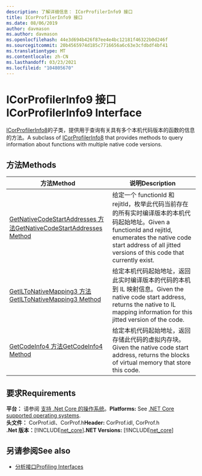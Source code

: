 ```yaml
---
description: 了解详细信息： ICorProfilerInfo9 接口
title: ICorProfilerInfo9 接口
ms.date: 08/06/2019
author: davmason
ms.author: davmason
ms.openlocfilehash: 44e3d694b426f87ee4e4bc12181f46322b0d246f
ms.sourcegitcommit: 20b4565974d185c7716656a6c63e3cfdbdf4bf41
ms.translationtype: MT
ms.contentlocale: zh-CN
ms.lasthandoff: 03/23/2021
ms.locfileid: "104805670"
---
```

# <a name="icorprofilerinfo9-interface"></a><span data-ttu-id="7fafd-103">ICorProfilerInfo9 接口</span><span class="sxs-lookup"><span data-stu-id="7fafd-103">ICorProfilerInfo9 Interface</span></span>

<span data-ttu-id="7fafd-104">[ICorProfilerInfo8](icorprofilerinfo8-interface.md)的子类，提供用于查询有关具有多个本机代码版本的函数的信息的方法。</span><span class="sxs-lookup"><span data-stu-id="7fafd-104">A subclass of [ICorProfilerInfo8](icorprofilerinfo8-interface.md) that provides methods to query information about functions with multiple native code versions.</span></span>  

## <a name="methods"></a><span data-ttu-id="7fafd-105">方法</span><span class="sxs-lookup"><span data-stu-id="7fafd-105">Methods</span></span>  

| <span data-ttu-id="7fafd-106">方法</span><span class="sxs-lookup"><span data-stu-id="7fafd-106">Method</span></span>|<span data-ttu-id="7fafd-107">说明</span><span class="sxs-lookup"><span data-stu-id="7fafd-107">Description</span></span>|  
| ------------|-----------------|  
|[<span data-ttu-id="7fafd-108">GetNativeCodeStartAddresses 方法</span><span class="sxs-lookup"><span data-stu-id="7fafd-108">GetNativeCodeStartAddresses Method</span></span>](icorprofilerinfo9-getnativecodestartaddresses-method.md)| <span data-ttu-id="7fafd-109">给定一个 functionId 和 rejitId，枚举此代码当前存在的所有实时编译版本的本机代码起始地址。</span><span class="sxs-lookup"><span data-stu-id="7fafd-109">Given a functionId and rejitId, enumerates the native code start address of all jitted versions of this code that currently exist.</span></span> |
|[<span data-ttu-id="7fafd-110">GetILToNativeMapping3 方法</span><span class="sxs-lookup"><span data-stu-id="7fafd-110">GetILToNativeMapping3 Method</span></span>](icorprofilerinfo9-getiltonativemapping3-method.md)| <span data-ttu-id="7fafd-111">给定本机代码起始地址，返回此实时编译版本的代码的本机到 IL 映射信息。</span><span class="sxs-lookup"><span data-stu-id="7fafd-111">Given the native code start address, returns the native to IL mapping information for this jitted version of the code.</span></span> |
|[<span data-ttu-id="7fafd-112">GetCodeInfo4 方法</span><span class="sxs-lookup"><span data-stu-id="7fafd-112">GetCodeInfo4 Method</span></span>](icorprofilerinfo9-getcodeinfo4-method.md)| <span data-ttu-id="7fafd-113">给定本机代码起始地址，返回存储此代码的虚拟内存块。</span><span class="sxs-lookup"><span data-stu-id="7fafd-113">Given the native code start address, returns the blocks of virtual memory that store this code.</span></span> |

## <a name="requirements"></a><span data-ttu-id="7fafd-114">要求</span><span class="sxs-lookup"><span data-stu-id="7fafd-114">Requirements</span></span>  

<span data-ttu-id="7fafd-115">**平台：** 请参阅 [支持 .Net Core 的操作系统](../../../core/install/windows.md?pivots=os-windows)。</span><span class="sxs-lookup"><span data-stu-id="7fafd-115">**Platforms:** See [.NET Core supported operating systems](../../../core/install/windows.md?pivots=os-windows).</span></span>  
<span data-ttu-id="7fafd-116">**头文件：** CorProf.idl、CorProf.h</span><span class="sxs-lookup"><span data-stu-id="7fafd-116">**Header:** CorProf.idl, CorProf.h</span></span>  
<span data-ttu-id="7fafd-117">**.Net 版本：**[!INCLUDE[net_core](../../../../includes/net-core-21-md.md)]</span><span class="sxs-lookup"><span data-stu-id="7fafd-117">**.NET Versions:** [!INCLUDE[net_core](../../../../includes/net-core-21-md.md)]</span></span>  

## <a name="see-also"></a><span data-ttu-id="7fafd-118">另请参阅</span><span class="sxs-lookup"><span data-stu-id="7fafd-118">See also</span></span>

- [<span data-ttu-id="7fafd-119">分析接口</span><span class="sxs-lookup"><span data-stu-id="7fafd-119">Profiling Interfaces</span></span>](profiling-interfaces.md)

